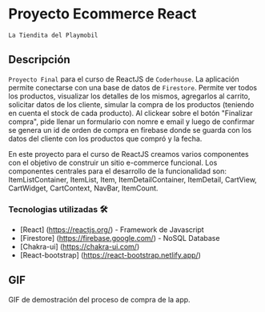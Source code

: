 # Proyecto Ecommerce React

`La Tiendita del Playmobil`

## Descripción

`Proyecto Final` para el curso de ReactJS de `Coderhouse`.
La aplicación permite conectarse con una base de datos de `Firestore`.
Permite ver todos los productos, visualizar los detalles de los mismos, agregarlos al carrito, solicitar datos de los cliente, simular la compra de los productos (teniendo en cuenta el stock de cada producto). Al clickear sobre el botón "Finalizar compra", pide llenar un formulario con nomre e email y luego de confirmar se genera un id de orden de compra en firebase donde se guarda con los datos del cliente con los productos que compró y la fecha.

En este proyecto para el curso de ReactJS creamos varios componentes con el objetivo de construir un sitio e-commerce funcional. Los componentes centrales para el desarrollo de la funcionalidad son: ItemListContainer, ItemList, Item, ItemDetailContainer, ItemDetail, CartView, CartWidget, CartContext, NavBar, ItemCount.

### Tecnologias utilizadas 🛠️

- [React] (https://reactjs.org/) - Framework de Javascript
- [Firestore] (https://firebase.google.com/) - NoSQL Database
- [Chakra-ui] (https://chakra-ui.com/)
- [React-bootstrap] (https://react-bootstrap.netlify.app/)

## GIF
GIF de demostración del proceso de compra de la app.